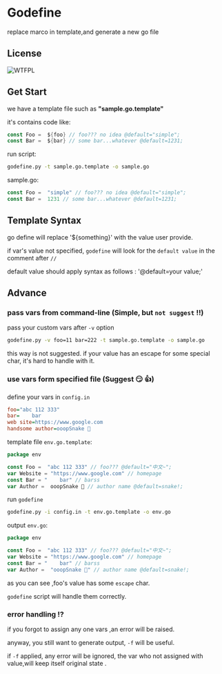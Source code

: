 # Godefine


replace marco in template,and generate a new go file

## License

![WTFPL](http://www.wtfpl.net/wp-content/uploads/2012/12/wtfpl-badge-4.png)


## Get Start


we have a template file such as **"sample.go.template"**

it's contains code like:

```go
const Foo =  ${foo} // foo??? no idea @default="simple";
const Bar =  ${bar} // some bar...whatever @default=1231;
```

run script:

```bash
godefine.py -t sample.go.template -o sample.go 
```

sample.go:

```go
const Foo =  "simple" // foo??? no idea @default="simple";
const Bar =  1231 // some bar...whatever @default=1231;
```

## Template Syntax

go define will replace '${something}' with the value user provide.

if var's value not specified, `godefine` will look for the `default value` 
in the comment after `//`

default value should apply syntax as follows : '@default=your value;'  


## Advance

### pass vars from command-line (Simple, but `not suggest` :bangbang:)

pass your custom vars after `-v` option


```bash
godefine.py -v foo=11 bar=222 -t sample.go.template -o sample.go 
```

this way is not suggested.
if your value has an escape for some special char,
it's hard to handle with it.

### use vars form specified file (Suggest :smirk: :thumbsup:)

define your vars in `config.in`

```ini
foo="abc 112 333"
bar=    bar
web site=https://www.google.com
handsome author=ooopSnake 🎉

```

template file `env.go.template`:

```go
package env

const Foo =  "abc 112 333" // foo??? @default="中文~";
var Website = "https://www.google.com" // homepage
const Bar = "    bar" // barss
var Author =  ooopSnake 🎉 // author name @default=snake!;

```

run `godefine`

```bash
godefine.py -i config.in -t env.go.template -o env.go 
```

output `env.go`:

```go
package env

const Foo =  "abc 112 333" // foo??? @default="中文~";
var Website = "https://www.google.com" // homepage
const Bar = "    bar" // barss
var Author =  "ooopSnake 🎉" // author name @default=snake!;
```

as you can see ,foo's value has some `escape` char.

`godefine` script will handle them correctly.

### error handling :interrobang:

if you forgot to assign any one vars ,an error will be raised.

anyway, you still want to generate output, `-f` will be useful.

if `-f` applied, any error will be ignored,
the var who not assigned with value,will keep itself original state 
.
